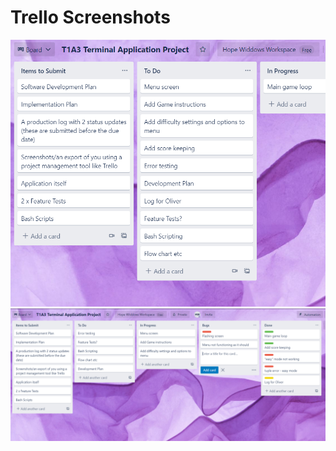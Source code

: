 # Trello Screenshots

![Trello 15.07.21](images/T1A3_Trello-15.07.21.png)
![Trello 20.07.21](images/T1A3_Trello-20.07.21.png)
